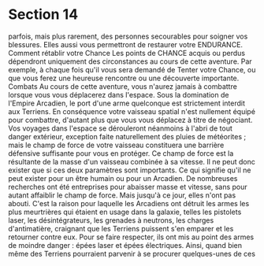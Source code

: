 # Section 14

parfois, mais plus rarement, des personnes secourables pour
soigner vos blessures. Elles aussi vous permettront de restaurer
votre
ENDURANCE.
Comment rétablir votre Chance
Les points de
CHANCE
acquis ou perdus dépendront
uniquement des circonstances au cours de cette aventure. Par
exemple, à chaque fois qu'il vous sera demandé de
Tenter votre
Chance,
ou que vous ferez une heureuse rencontre ou une
découverte importante.
Combats
Au cours de cette aventure, vous n'aurez jamais à combattre
lorsque vous vous déplacerez dans l'espace. Sous la domination
de l'Empire Arcadien, le port d'une arme quelconque est
strictement interdit aux Terriens. En conséquence votre vaisseau
spatial n'est nullement équipé pour combattre, d'autant plus que
vous vous déplacez à titre de négociant. Vos voyages dans
l'espace se dérouleront néanmoins à l'abri de tout danger
extérieur, exception faite naturellement des pluies de météorites
; mais le champ de force de votre vaisseau constituera une
barrière défensive suffisante pour vous en protéger. Ce champ de
force est la résultante de la masse d'un vaisseau combinée à sa
vitesse. Il ne peut donc exister que si ces deux paramètres sont
importants. Ce qui signifie qu'il ne peut exister pour un être
humain ou pour un Arcadien. De nombreuses recherches ont été
entreprises pour abaisser masse et vitesse, sans pour autant
affaiblir le champ de force. Mais jusqu'à ce jour, elles n'ont pas
abouti. C'est la raison pour laquelle les Arcadiens ont détruit les
armes les plus meurtrières qui étaient en usage dans la galaxie,
telles les pistolets laser, les désintégrateurs, les grenades à
neutrons, les charges d'antimatière, craignant que les Terriens
puissent s'en emparer et les retourner contre eux. Pour se faire
respecter, ils ont mis au point des armes de moindre danger :
épées laser et épées électriques. Ainsi, quand bien même des
Terriens pourraient parvenir à se procurer quelques-unes de ces